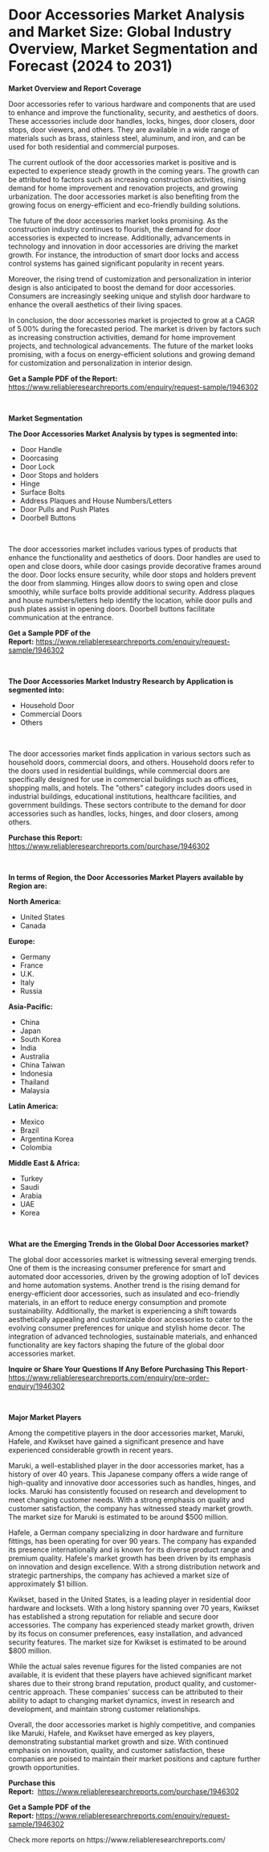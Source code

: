 <p><h1>Door Accessories Market Analysis and Market Size: Global Industry Overview, Market Segmentation and Forecast (2024 to 2031)</h1></p><p><strong>Market Overview and Report Coverage</strong></p>
<p><p>Door accessories refer to various hardware and components that are used to enhance and improve the functionality, security, and aesthetics of doors. These accessories include door handles, locks, hinges, door closers, door stops, door viewers, and others. They are available in a wide range of materials such as brass, stainless steel, aluminum, and iron, and can be used for both residential and commercial purposes.</p><p>The current outlook of the door accessories market is positive and is expected to experience steady growth in the coming years. The growth can be attributed to factors such as increasing construction activities, rising demand for home improvement and renovation projects, and growing urbanization. The door accessories market is also benefiting from the growing focus on energy-efficient and eco-friendly building solutions.</p><p>The future of the door accessories market looks promising. As the construction industry continues to flourish, the demand for door accessories is expected to increase. Additionally, advancements in technology and innovation in door accessories are driving the market growth. For instance, the introduction of smart door locks and access control systems has gained significant popularity in recent years.</p><p>Moreover, the rising trend of customization and personalization in interior design is also anticipated to boost the demand for door accessories. Consumers are increasingly seeking unique and stylish door hardware to enhance the overall aesthetics of their living spaces.</p><p>In conclusion, the door accessories market is projected to grow at a CAGR of 5.00% during the forecasted period. The market is driven by factors such as increasing construction activities, demand for home improvement projects, and technological advancements. The future of the market looks promising, with a focus on energy-efficient solutions and growing demand for customization and personalization in interior design.</p></p>
<p><strong>Get a Sample PDF of the Report:</strong> <a href="https://www.reliableresearchreports.com/enquiry/request-sample/1946302">https://www.reliableresearchreports.com/enquiry/request-sample/1946302</a></p>
<p>&nbsp;</p>
<p><strong>Market Segmentation</strong></p>
<p><strong>The Door Accessories Market Analysis by types is segmented into:</strong></p>
<p><ul><li>Door Handle</li><li>Doorcasing</li><li>Door Lock</li><li>Door Stops and holders</li><li>Hinge</li><li>Surface Bolts</li><li>Address Plaques and House Numbers/Letters</li><li>Door Pulls and Push Plates</li><li>Doorbell Buttons</li></ul></p>
<p>&nbsp;</p>
<p><p>The door accessories market includes various types of products that enhance the functionality and aesthetics of doors. Door handles are used to open and close doors, while door casings provide decorative frames around the door. Door locks ensure security, while door stops and holders prevent the door from slamming. Hinges allow doors to swing open and close smoothly, while surface bolts provide additional security. Address plaques and house numbers/letters help identify the location, while door pulls and push plates assist in opening doors. Doorbell buttons facilitate communication at the entrance.</p></p>
<p><strong>Get a Sample PDF of the Report:</strong>&nbsp;<a href="https://www.reliableresearchreports.com/enquiry/request-sample/1946302">https://www.reliableresearchreports.com/enquiry/request-sample/1946302</a></p>
<p>&nbsp;</p>
<p><strong>The Door Accessories Market Industry Research by Application is segmented into:</strong></p>
<p><ul><li>Household Door</li><li>Commercial Doors</li><li>Others</li></ul></p>
<p>&nbsp;</p>
<p><p>The door accessories market finds application in various sectors such as household doors, commercial doors, and others. Household doors refer to the doors used in residential buildings, while commercial doors are specifically designed for use in commercial buildings such as offices, shopping malls, and hotels. The "others" category includes doors used in industrial buildings, educational institutions, healthcare facilities, and government buildings. These sectors contribute to the demand for door accessories such as handles, locks, hinges, and door closers, among others.</p></p>
<p><strong>Purchase this Report:</strong>&nbsp; <a href="https://www.reliableresearchreports.com/purchase/1946302">https://www.reliableresearchreports.com/purchase/1946302</a></p>
<p>&nbsp;</p>
<p><strong>In terms of Region, the Door Accessories Market Players available by Region are:</strong></p>
<p>
    <p> <strong> North America: </strong>
        <ul>
            <li>United States</li>
            <li>Canada</li>
        </ul>
        </p> 
    <p> <strong> Europe: </strong>
        <ul>
            <li>Germany</li>
            <li>France</li>
            <li>U.K.</li>
            <li>Italy</li>
            <li>Russia</li>
        </ul>
        </p> 
    <p> <strong> Asia-Pacific: </strong>
        <ul>
            <li>China</li>
            <li>Japan</li>
            <li>South Korea</li>
            <li>India</li>
            <li>Australia</li>
            <li>China Taiwan</li>
            <li>Indonesia</li>
            <li>Thailand</li>
            <li>Malaysia</li>
        </ul>
        </p> 
    <p> <strong> Latin America: </strong>
        <ul>
            <li>Mexico</li>
            <li>Brazil</li>
            <li>Argentina Korea</li>
            <li>Colombia</li>
        </ul>
        </p> 
    <p> <strong> Middle East & Africa: </strong>
        <ul>
            <li>Turkey</li>
            <li>Saudi</li>
            <li>Arabia</li>
            <li>UAE</li>
            <li>Korea</li>
        </ul>
    </p>
    </p>
<p>&nbsp;</p>
<p><strong>What are the Emerging Trends in the Global Door Accessories market?</strong></p>
<p><p>The global door accessories market is witnessing several emerging trends. One of them is the increasing consumer preference for smart and automated door accessories, driven by the growing adoption of IoT devices and home automation systems. Another trend is the rising demand for energy-efficient door accessories, such as insulated and eco-friendly materials, in an effort to reduce energy consumption and promote sustainability. Additionally, the market is experiencing a shift towards aesthetically appealing and customizable door accessories to cater to the evolving consumer preferences for unique and stylish home decor. The integration of advanced technologies, sustainable materials, and enhanced functionality are key factors shaping the future of the global door accessories market.</p></p>
<p><strong>Inquire or Share Your Questions If Any Before Purchasing This Report</strong>- <a href="https://www.reliableresearchreports.com/enquiry/pre-order-enquiry/1946302">https://www.reliableresearchreports.com/enquiry/pre-order-enquiry/1946302</a></p>
<p>&nbsp;</p>
<p><strong>Major Market Players</strong></p>
<p><p>Among the competitive players in the door accessories market, Maruki, Hafele, and Kwikset have gained a significant presence and have experienced considerable growth in recent years.</p><p>Maruki, a well-established player in the door accessories market, has a history of over 40 years. This Japanese company offers a wide range of high-quality and innovative door accessories such as handles, hinges, and locks. Maruki has consistently focused on research and development to meet changing customer needs. With a strong emphasis on quality and customer satisfaction, the company has witnessed steady market growth. The market size for Maruki is estimated to be around $500 million.</p><p>Hafele, a German company specializing in door hardware and furniture fittings, has been operating for over 90 years. The company has expanded its presence internationally and is known for its diverse product range and premium quality. Hafele's market growth has been driven by its emphasis on innovation and design excellence. With a strong distribution network and strategic partnerships, the company has achieved a market size of approximately $1 billion.</p><p>Kwikset, based in the United States, is a leading player in residential door hardware and locksets. With a long history spanning over 70 years, Kwikset has established a strong reputation for reliable and secure door accessories. The company has experienced steady market growth, driven by its focus on consumer preferences, easy installation, and advanced security features. The market size for Kwikset is estimated to be around $800 million.</p><p>While the actual sales revenue figures for the listed companies are not available, it is evident that these players have achieved significant market shares due to their strong brand reputation, product quality, and customer-centric approach. These companies' success can be attributed to their ability to adapt to changing market dynamics, invest in research and development, and maintain strong customer relationships.</p><p>Overall, the door accessories market is highly competitive, and companies like Maruki, Hafele, and Kwikset have emerged as key players, demonstrating substantial market growth and size. With continued emphasis on innovation, quality, and customer satisfaction, these companies are poised to maintain their market positions and capture further growth opportunities.</p></p>
<p><strong>Purchase this Report:</strong>&nbsp;&nbsp;<a href="https://www.reliableresearchreports.com/purchase/1946302">https://www.reliableresearchreports.com/purchase/1946302</a></p>
<p></p>
<p><strong>Get a Sample PDF of the Report:</strong>&nbsp;<a href="https://www.reliableresearchreports.com/enquiry/request-sample/1946302">https://www.reliableresearchreports.com/enquiry/request-sample/1946302</a></p>
<p>Check more reports on https://www.reliableresearchreports.com/</p>